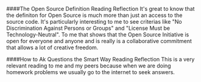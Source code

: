
####The Open Source Definition Reading Reflection
It's great to know that the definiton for Open Source is much more than just an access to the source code. It's particularly interesting to me to see criterias like "No Discrimination Against Persons or Groups" and "License Must be Technology-Neutral". To me that shows that the Open Source Initiative is open for everyone and anyone and is really is a collaborative commitment that allows a lot of creative freedom. 

####How to Ak Questions the Smart Way Reading Reflection
This is a very relevant reading to me and my peers because when we are doing homework problems we usually go to the internet to seek answers. 
